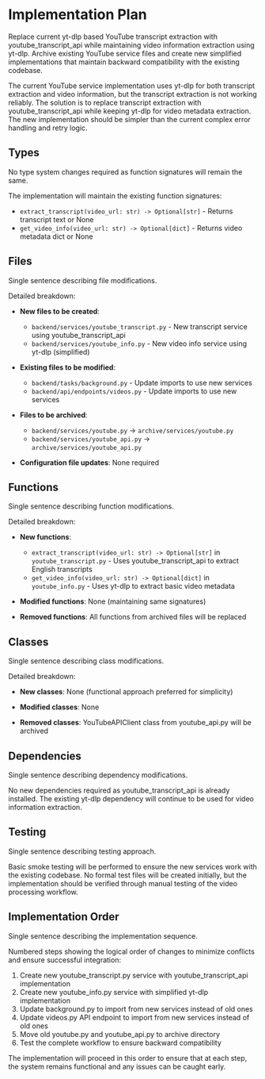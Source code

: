 # Implementation Plan

Replace current yt-dlp based YouTube transcript extraction with youtube_transcript_api while maintaining video information extraction using yt-dlp. Archive existing YouTube service files and create new simplified implementations that maintain backward compatibility with the existing codebase.

The current YouTube service implementation uses yt-dlp for both transcript extraction and video information, but the transcript extraction is not working reliably. The solution is to replace transcript extraction with youtube_transcript_api while keeping yt-dlp for video metadata extraction. The new implementation should be simpler than the current complex error handling and retry logic.

## Types  
No type system changes required as function signatures will remain the same.

The implementation will maintain the existing function signatures:
- `extract_transcript(video_url: str) -> Optional[str]` - Returns transcript text or None
- `get_video_info(video_url: str) -> Optional[dict]` - Returns video metadata dict or None

## Files
Single sentence describing file modifications.

Detailed breakdown:
- **New files to be created**: 
  - `backend/services/youtube_transcript.py` - New transcript service using youtube_transcript_api
  - `backend/services/youtube_info.py` - New video info service using yt-dlp (simplified)

- **Existing files to be modified**:
  - `backend/tasks/background.py` - Update imports to use new services
  - `backend/api/endpoints/videos.py` - Update imports to use new services

- **Files to be archived**:
  - `backend/services/youtube.py` -> `archive/services/youtube.py`
  - `backend/services/youtube_api.py` -> `archive/services/youtube_api.py`

- **Configuration file updates**: None required

## Functions
Single sentence describing function modifications.

Detailed breakdown:
- **New functions**:
  - `extract_transcript(video_url: str) -> Optional[str]` in `youtube_transcript.py` - Uses youtube_transcript_api to extract English transcripts
  - `get_video_info(video_url: str) -> Optional[dict]` in `youtube_info.py` - Uses yt-dlp to extract basic video metadata

- **Modified functions**: None (maintaining same signatures)

- **Removed functions**: All functions from archived files will be replaced

## Classes
Single sentence describing class modifications.

Detailed breakdown:
- **New classes**: None (functional approach preferred for simplicity)

- **Modified classes**: None

- **Removed classes**: YouTubeAPIClient class from youtube_api.py will be archived

## Dependencies
Single sentence describing dependency modifications.

No new dependencies required as youtube_transcript_api is already installed. The existing yt-dlp dependency will continue to be used for video information extraction.

## Testing
Single sentence describing testing approach.

Basic smoke testing will be performed to ensure the new services work with the existing codebase. No formal test files will be created initially, but the implementation should be verified through manual testing of the video processing workflow.

## Implementation Order
Single sentence describing the implementation sequence.

Numbered steps showing the logical order of changes to minimize conflicts and ensure successful integration:

1. Create new youtube_transcript.py service with youtube_transcript_api implementation
2. Create new youtube_info.py service with simplified yt-dlp implementation  
3. Update background.py to import from new services instead of old ones
4. Update videos.py API endpoint to import from new services instead of old ones
5. Move old youtube.py and youtube_api.py to archive directory
6. Test the complete workflow to ensure backward compatibility

The implementation will proceed in this order to ensure that at each step, the system remains functional and any issues can be caught early.
